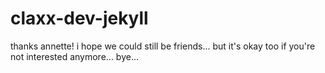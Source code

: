 # claxx-dev-jekyll

thanks annette! i hope we could still be friends... but it's okay too if you're not interested anymore... bye...
